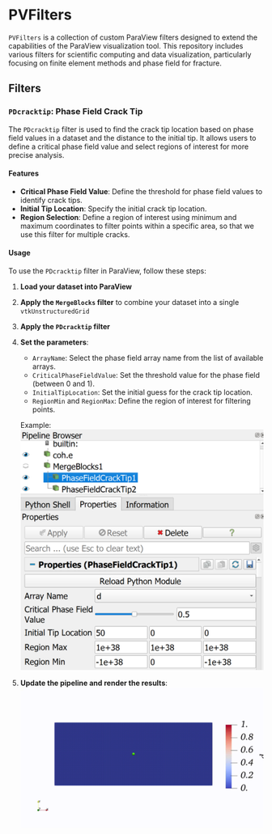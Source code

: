 # PVFilters

`PVFilters` is a collection of custom ParaView filters designed to extend the capabilities of the ParaView visualization tool. This repository includes various filters for scientific computing and data visualization, particularly focusing on finite element methods and phase field for fracture.

## Filters

### `PDcracktip`: Phase Field Crack Tip

The `PDcracktip` filter is used to find the crack tip location based on phase field values in a dataset and the distance to the initial tip. It allows users to define a critical phase field value and select regions of interest for more precise analysis.

#### Features

- **Critical Phase Field Value**: Define the threshold for phase field values to identify crack tips.
- **Initial Tip Location**: Specify the initial crack tip location.
- **Region Selection**: Define a region of interest using minimum and maximum coordinates to filter points within a specific area, so that we use this filter for multiple cracks.

#### Usage

To use the `PDcracktip` filter in ParaView, follow these steps:

1. **Load your dataset into ParaView**

2. **Apply the `MergeBlocks` filter** to combine your dataset into a single `vtkUnstructuredGrid`

3. **Apply the `PDcracktip` filter**

4. **Set the parameters**:
   - `ArrayName`: Select the phase field array name from the list of available arrays.
   - `CriticalPhaseFieldValue`: Set the threshold value for the phase field (between 0 and 1).
   - `InitialTipLocation`: Set the initial guess for the crack tip location.
   - `RegionMin` and `RegionMax`: Define the region of interest for filtering points.
   
   Example:
   ![](./media/PDcracktip_properties.png)

5. **Update the pipeline and render the results**:
   ![](./media/branching_tip_tracking.gif)



